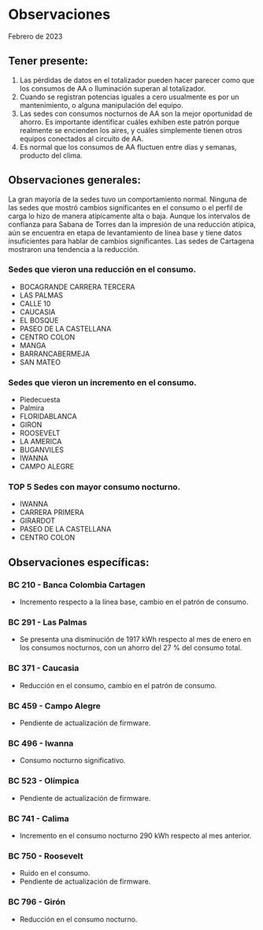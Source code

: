 # Observaciones
Febrero de 2023
## Tener presente:

1. Las pérdidas de datos en el totalizador pueden hacer parecer como que los consumos de AA o Iluminación superan al totalizador.
2. Cuando se registran potencias iguales a cero usualmente es por un mantenimiento, o alguna manipulación del equipo.
3. Las sedes con consumos nocturnos de AA son la mejor oportunidad de ahorro. Es importante identificar cuáles exhiben este patrón porque realmente se encienden los aires, y cuáles simplemente tienen otros equipos conectados al circuito de AA.
4. Es normal que los consumos de AA fluctuen entre días y semanas, producto del clima.

## Observaciones generales:
La gran mayoría de la sedes tuvo un comportamiento normal. Ninguna de las sedes que mostró cambios significantes en el consumo o el perfil de carga lo hizo de manera atípicamente alta o baja. Aunque los intervalos de confianza para Sabana de Torres dan la impresión de una reducción atípica, aún se encuentra en etapa de levantamiento de línea base y tiene datos insuficientes para hablar de cambios significantes. Las sedes de Cartagena mostraron una tendencia a la reducción.


### Sedes que vieron una reducción en el consumo.
- BOCAGRANDE CARRERA TERCERA
- LAS PALMAS
- CALLE 10
- CAUCASIA
- EL BOSQUE
- PASEO DE LA CASTELLANA
- CENTRO COLON
- MANGA
- BARRANCABERMEJA
- SAN MATEO

### Sedes que vieron un incremento en el consumo.
- Piedecuesta
- Palmira
- FLORIDABLANCA
- GIRON
- ROOSEVELT
- LA AMERICA
- BUGANVILES
- IWANNA
- CAMPO ALEGRE

### TOP 5 Sedes con mayor consumo nocturno.
- IWANNA
- CARRERA PRIMERA
- GIRARDOT
- PASEO DE LA CASTELLANA
- CENTRO COLON
<!-- - Centro Comercial Único -->

## Observaciones específicas:

<!-- ### BC 044 - Piedecuesta -->

<!-- ### BC 061 - Carrera Primera -->

<!-- ### BC 66 - Palmira --z

<!-- ### BC 78 - El Cacique -->

<!-- ### BC 88 - Cúcuta -->

<!-- ### BC 90 - Megamall -->

<!-- ### BC 185 - Llano Grande Palmira -->

<!--### BC 205 - Villa Colombia -->

### BC 210 - Banca Colombia Cartagen

- Incremento respecto a la línea base, cambio en el patrón de consumo.

<!-- ### BC 216 - Sabana de Torres -->

<!-- ### BC 253 - Puerta del Norte -->

### BC 291 - Las Palmas

- Se presenta una disminución de 1917 kWh respecto al mes de enero en los consumos nocturnos, con un ahorro del 27 % del consumo total.

<!-- ### BC 302 - Quebrada Seca -->

<!-- ### BC 306 - Barrancabermeja -->

<!-- ### BC 311 - Bello -->

### BC 371 - Caucasia

- Reducción en el consumo, cambio en el patrón de consumo.

<!-- ### BC 398 - Mariquita -->

<!-- ### BC 424 - Honda -->

<!-- ### BC 453 - Pitalito -->

### BC 459 - Campo Alegre

- Pendiente de actualización de firmware.

<!-- ### BC 495 - El Bosque -->

### BC 496 - Iwanna

- Consumo nocturno significativo.

<!--### BC 514 - Centro Comercial Único -->

### BC 523 - Olímpica

- Pendiente de actualización de firmware.

<!-- ### BC 534 - Buganviles -->

<!-- ### BC 613 - La America -->

<!-- ### BC 656 - Mayales -->

<!-- ### BC 659 - Girardot -->

<!-- ### BC 678 - Paseo de la Castellana -->

### BC 741 - Calima

- Incremento en el consumo nocturno 290 kWh respecto al mes anterior.

### BC 750 - Roosevelt

- Ruido en el consumo.
- Pendiente de actualización de firmware.

<!-- ### BC 764 - Jamundí -->

<!-- ### BC 776 - Lebrija -->

<!--### BC 784 - Centro Colon -->

<!-- Consumo irregular con respecto a la línea base (revsar tablero interactivo para mayor información).  -->

<!-- ### BC 787 - Bocagrande Carrera Tercera -->

<!-- ### BC 789 - Manga -->

<!-- ### BC 792 - Paseo del comercio -->

<!-- ### BC 793 - Profesionales -->

### BC 796 - Girón

- Reducción en el consumo nocturno.

<!-- ### BC 799 - Floridablanca -->

<!-- ### BC 816 - Calle 10 -->

<!-- ### BC 824 - Ventura Plaza -->

<!-- ### BC 825 - Astrocentro -->

<!--### BC 834 - San Mateo -->

<!-- ### BC 863 - Los Patios -->